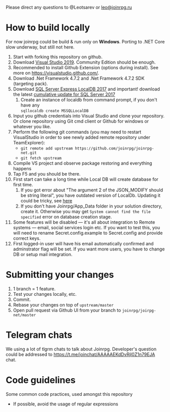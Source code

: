 Please direct any questions to @Leotsarev or leo@joinrpg.ru

How to build locally
==

For now joinrpg could be build & run only on **Windows**. Porting to .NET Core slow underway, but still not here.

1. Start with forking this repository on github. 
1. Download [Visual Studio 2019](https://www.visualstudio.com/). Community Edition should be enough.
1. Recommended to install Github Extension (options during install). See more on https://visualstudio.github.com/.
1. Download .Net Framework 4.7.2 and .Net Framework 4.7.2 SDK (targeting pack).
1. Download [SQL Server Express LocalDB 2017](https://download.microsoft.com/download/E/F/2/EF23C21D-7860-4F05-88CE-39AA114B014B/SqlLocalDB.msi) and important! 
download the latest [cumulative update for SQL Server 2017](https://support.microsoft.com/en-us/help/4047329/sql-server-2017-build-versions)
   1. Create an instance of localdb from command prompt, if you don't have any </br>`sqllocaldb create MSSQLLocalDB`
1. Input you github credentials into Visual Studio and clone your repository. Or clone repository using Git cmd client or Github for windows or whatever you like.
1. Perform the following git commands (you may need to restart VisualStudio in order to see newly added remote repository under TeamExplorer): 
	- `git remote add upstream https://github.com/joinrpg/joinrpg-net.git`
	- `git fetch upstream`
1. Compile VS project and observe package restoring and everything happens
1. Tap F5 and you should be there.
1. First start can take a long time while Local DB will create database for first time.
    1. If you got error about "The argument 2 of the JSON_MODIFY should be string literal", you have outdated version of LocalDb. Updating it could be tricky, see [here](https://knowledge-base.havit.eu/2018/09/04/sql-localdb-upgrade-to-2017-14-0-1000/)
    1. If you don't have Joinrpg/App_Data folder in your solution directory, create it. Otherwise you may get `System cannot find the file specified` error on database creation stage.
1. Some features will be disabled — it's all about integration to Remote systems — email, social services login etc. 
If you want to test this, you will need to rename Secret.config.example to Secret.config and provide correct keys.
1. First logged-in user will have his email automatically confirmed and adminstrator flag will be set. If you want more users, you have to change DB or setup mail integration.

Submitting your changes
==
1. 1 branch = 1 feature. 
1. Test your changes locally, etc.
1. Commit.
1. Rebase your changes on top of `upstream/master`
1. Open pull request via Github UI from your branch to `joinrpg/joirpg-net/master`

Telegram chats
==

We using a lot of tlgrm chats to talk about Joinrpg. Developer's question could be addressed to https://t.me/joinchat/AAAAAEKdDvRjI0Z1n79EJA сhat.

Code guidelines
==

Some common code practices, used amongst this repository

- If possible, avoid the usage of regular expressions
